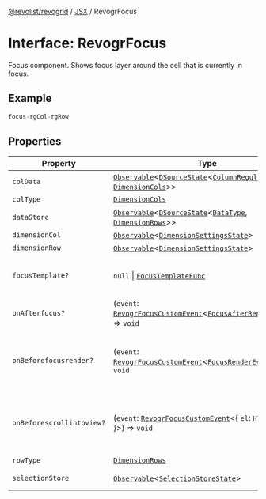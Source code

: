 [@revolist/revogrid](README.md) / [JSX](Namespace.JSX.md) / RevogrFocus

# Interface: RevogrFocus

Focus component. Shows focus layer around the cell that is currently in focus.

## Example

```ts
focus-rgCol-rgRow
```

## Properties

| Property | Type | Description | Defined in |
| ------ | ------ | ------ | ------ |
| `colData` | [`Observable`](TypeAlias.Observable.md)\<[`DSourceState`](TypeAlias.DSourceState.md)\<[`ColumnRegular`](Interface.ColumnRegular.md), [`DimensionCols`](TypeAlias.DimensionCols.md)\>\> | Column source | [src/components.d.ts:1726](https://github.com/revolist/revogrid/blob/2a9402fdf050fa45d175b041168181a63cd72777/src/components.d.ts#L1726) |
| `colType` | [`DimensionCols`](TypeAlias.DimensionCols.md) | Column type | [src/components.d.ts:1730](https://github.com/revolist/revogrid/blob/2a9402fdf050fa45d175b041168181a63cd72777/src/components.d.ts#L1730) |
| `dataStore` | [`Observable`](TypeAlias.Observable.md)\<[`DSourceState`](TypeAlias.DSourceState.md)\<[`DataType`](TypeAlias.DataType.md), [`DimensionRows`](TypeAlias.DimensionRows.md)\>\> | Data rows source | [src/components.d.ts:1734](https://github.com/revolist/revogrid/blob/2a9402fdf050fa45d175b041168181a63cd72777/src/components.d.ts#L1734) |
| `dimensionCol` | [`Observable`](TypeAlias.Observable.md)\<[`DimensionSettingsState`](Interface.DimensionSettingsState.md)\> | Dimension settings X | [src/components.d.ts:1738](https://github.com/revolist/revogrid/blob/2a9402fdf050fa45d175b041168181a63cd72777/src/components.d.ts#L1738) |
| `dimensionRow` | [`Observable`](TypeAlias.Observable.md)\<[`DimensionSettingsState`](Interface.DimensionSettingsState.md)\> | Dimension settings Y | [src/components.d.ts:1742](https://github.com/revolist/revogrid/blob/2a9402fdf050fa45d175b041168181a63cd72777/src/components.d.ts#L1742) |
| `focusTemplate?` | `null` \| [`FocusTemplateFunc`](TypeAlias.FocusTemplateFunc.md) | Focus template custom function. Can be used to render custom focus layer. | [src/components.d.ts:1746](https://github.com/revolist/revogrid/blob/2a9402fdf050fa45d175b041168181a63cd72777/src/components.d.ts#L1746) |
| `onAfterfocus?` | (`event`: [`RevogrFocusCustomEvent`](Interface.RevogrFocusCustomEvent.md)\<[`FocusAfterRenderEvent`](Interface.FocusAfterRenderEvent.md)\>) => `void` | Used to setup properties after focus was rendered | [src/components.d.ts:1750](https://github.com/revolist/revogrid/blob/2a9402fdf050fa45d175b041168181a63cd72777/src/components.d.ts#L1750) |
| `onBeforefocusrender?` | (`event`: [`RevogrFocusCustomEvent`](Interface.RevogrFocusCustomEvent.md)\<[`FocusRenderEvent`](Interface.FocusRenderEvent.md)\>) => `void` | Before focus render event. Can be prevented by event.preventDefault(). If preventDefault used slot will be rendered. | [src/components.d.ts:1754](https://github.com/revolist/revogrid/blob/2a9402fdf050fa45d175b041168181a63cd72777/src/components.d.ts#L1754) |
| `onBeforescrollintoview?` | (`event`: [`RevogrFocusCustomEvent`](Interface.RevogrFocusCustomEvent.md)\<\{ `el`: `HTMLElement`; \}\>) => `void` | Before focus changed verify if it's in view and scroll viewport into this view Can be prevented by event.preventDefault() | [src/components.d.ts:1758](https://github.com/revolist/revogrid/blob/2a9402fdf050fa45d175b041168181a63cd72777/src/components.d.ts#L1758) |
| `rowType` | [`DimensionRows`](TypeAlias.DimensionRows.md) | Row type | [src/components.d.ts:1762](https://github.com/revolist/revogrid/blob/2a9402fdf050fa45d175b041168181a63cd72777/src/components.d.ts#L1762) |
| `selectionStore` | [`Observable`](TypeAlias.Observable.md)\<[`SelectionStoreState`](TypeAlias.SelectionStoreState.md)\> | Selection, range, focus for selection | [src/components.d.ts:1766](https://github.com/revolist/revogrid/blob/2a9402fdf050fa45d175b041168181a63cd72777/src/components.d.ts#L1766) |
